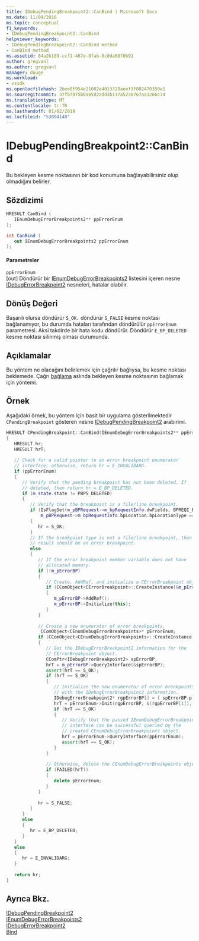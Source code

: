 ```yaml
---
title: IDebugPendingBreakpoint2::CanBind | Microsoft Docs
ms.date: 11/04/2016
ms.topic: conceptual
f1_keywords:
- IDebugPendingBreakpoint2::CanBind
helpviewer_keywords:
- IDebugPendingBreakpoint2::CanBind method
- CanBind method
ms.assetid: 84a2b189-ccf1-467e-8fab-0c0da68f0b91
author: gregvanl
ms.author: gregvanl
manager: douge
ms.workload:
- vssdk
ms.openlocfilehash: 2bee8f954e21082e4013320aeef3f802470350a1
ms.sourcegitcommit: 37fb7075b0a65d2add3b137a5230767aa3266c74
ms.translationtype: MT
ms.contentlocale: tr-TR
ms.lasthandoff: 01/02/2019
ms.locfileid: "53894148"
---
```

# <a name="idebugpendingbreakpoint2canbind"></a>IDebugPendingBreakpoint2::CanBind
Bu bekleyen kesme noktasının bir kod konumuna bağlayabilirsiniz olup olmadığını belirler.  
  
## <a name="syntax"></a>Sözdizimi  
  
```cpp  
HRESULT CanBind (   
   IEnumDebugErrorBreakpoints2** ppErrorEnum  
);  
```  
  
```csharp  
int CanBind (   
   out IEnumDebugErrorBreakpoints2 ppErrorEnum  
);  
```  
  
#### <a name="parameters"></a>Parametreler  
 `ppErrorEnum`  
 [out] Döndürür bir [IEnumDebugErrorBreakpoints2](../../../extensibility/debugger/reference/ienumdebugerrorbreakpoints2.md) listesini içeren nesne [IDebugErrorBreakpoint2](../../../extensibility/debugger/reference/idebugerrorbreakpoint2.md) nesneleri, hatalar olabilir.  
  
## <a name="return-value"></a>Dönüş Değeri  
 Başarılı olursa döndürür `S_OK.` döndürür `S_FALSE` kesme noktası bağlanamıyor, bu durumda hataları tarafından döndürülür `ppErrorEnum` parametresi. Aksi takdirde bir hata kodu döndürür. Döndürür `E_BP_DELETED` kesme noktası silinmiş olması durumunda.  
  
## <a name="remarks"></a>Açıklamalar  
 Bu yöntem ne olacağını belirlemek için çağrılır bağlıysa, bu kesme noktası beklemede. Çağrı [bağlama](../../../extensibility/debugger/reference/idebugpendingbreakpoint2-bind.md) aslında bekleyen kesme noktasının bağlamak için yöntemi.  
  
## <a name="example"></a>Örnek  
 Aşağıdaki örnek, bu yöntem için basit bir uygulama gösterilmektedir `CPendingBreakpoint` gösteren nesne [IDebugPendingBreakpoint2](../../../extensibility/debugger/reference/idebugpendingbreakpoint2.md) arabirimi.  
  
```cpp  
HRESULT CPendingBreakpoint::CanBind(IEnumDebugErrorBreakpoints2** ppErrorEnum)    
{    
   HRESULT hr;    
   HRESULT hrT;    
  
   // Check for a valid pointer to an error breakpoint enumerator   
   // interface; otherwise, return hr = E_INVALIDARG.    
   if (ppErrorEnum)    
   {    
      // Verify that the pending breakpoint has not been deleted. If   
      // deleted, then return hr = E_BP_DELETED.    
      if (m_state.state != PBPS_DELETED)    
      {    
         // Verify that the breakpoint is a file/line breakpoint.    
         if (IsFlagSet(m_pBPRequest->m_bpRequestInfo.dwFields, BPREQI_BPLOCATION) &&  
             m_pBPRequest->m_bpRequestInfo.bpLocation.bpLocationType == BPLT_CODE_FILE_LINE)    
         {    
            hr = S_OK;    
         }    
         // If the breakpoint type is not a file/line breakpoint, then the   
         // result should be an error breakpoint.    
         else    
         {    
            // If the error breakpoint member variable does not have   
            // allocated memory.  
            if (!m_pErrorBP)    
            {    
               // Create, AddRef, and initialize a CErrorBreakpoint object.    
               if (CComObject<CErrorBreakpoint>::CreateInstance(&m_pErrorBP) == S_OK)    
               {    
                  m_pErrorBP->AddRef();    
                  m_pErrorBP->Initialize(this);    
               }    
            }    
  
            // Create a new enumerator of error breakpoints.    
             CComObject<CEnumDebugErrorBreakpoints>* pErrorEnum;    
            if (CComObject<CEnumDebugErrorBreakpoints>::CreateInstance(&pErrorEnum) == S_OK)    
            {    
               // Get the IDebugErrorBreakpoint2 information for the     
               // CErrorBreakpoint object.    
               CComPtr<IDebugErrorBreakpoint2> spErrorBP;    
               hrT = m_pErrorBP->QueryInterface(&spErrorBP);    
               assert(hrT == S_OK);    
               if (hrT == S_OK)    
               {    
                  // Initialize the new enumerator of error breakpoints   
                  // with the IDebugErrorBreakpoint2 information.      
                  IDebugErrorBreakpoint2* rgpErrorBP[] = { spErrorBP.p };    
                  hrT = pErrorEnum->Init(rgpErrorBP, &(rgpErrorBP[1]), NULL, AtlFlagCopy);    
                  if (hrT == S_OK)    
                  {    
                     // Verify that the passed IEnumDebugErrorBreakpoints2     
                     // interface can be successful queried by the  
                     // created CEnumDebugErrorBreakpoints object.    
                     hrT = pErrorEnum->QueryInterface(ppErrorEnum);    
                     assert(hrT == S_OK);    
                  }    
               }    
  
               // Otherwise, delete the CEnumDebugErrorBreakpoints object.    
               if (FAILED(hrT))    
               {    
                  delete pErrorEnum;    
               }    
            }    
  
            hr = S_FALSE;    
         }    
      }    
      else    
      {    
         hr = E_BP_DELETED;    
      }    
   }    
   else    
   {    
      hr = E_INVALIDARG;    
   }    
  
   return hr;    
}    
```  
  
## <a name="see-also"></a>Ayrıca Bkz.  
 [IDebugPendingBreakpoint2](../../../extensibility/debugger/reference/idebugpendingbreakpoint2.md)   
 [IEnumDebugErrorBreakpoints2](../../../extensibility/debugger/reference/ienumdebugerrorbreakpoints2.md)   
 [IDebugErrorBreakpoint2](../../../extensibility/debugger/reference/idebugerrorbreakpoint2.md)   
 [Bind](../../../extensibility/debugger/reference/idebugpendingbreakpoint2-bind.md)
